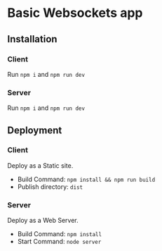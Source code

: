 # Basic Websockets app

## Installation

### Client

Run `npm i` and `npm run dev`

### Server

Run `npm i` and `npm run dev`

## Deployment

### Client

Deploy as a Static site.

- Build Command: `npm install && npm run build`
- Publish directory: `dist`

### Server

Deploy as a Web Server.

- Build Command: `npm install`
- Start Command: `node server`
